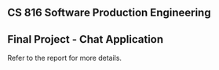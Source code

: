 ## CS 816 Software Production Engineering
## Final Project - Chat Application

Refer to the report for more details.
